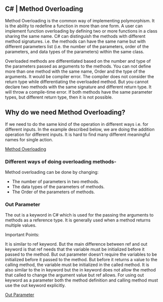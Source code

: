 ## C# | Method Overloading
Method Overloading is the common way of implementing polymorphism. It is the ability to redefine a function in more than one form. A user can implement function overloading by defining two or more functions in a class sharing the same name. C# can distinguish the methods with different method signatures. i.e. the methods can have the same name but with different parameters list (i.e. the number of the parameters, order of the parameters, and data types of the parameters) within the same class. 

Overloaded methods are differentiated based on the number and type of the parameters passed as arguments to the methods.
You can not define more than one method with the same name, Order and the type of the arguments. It would be compiler error.
The compiler does not consider the return type while differentiating the overloaded method. But you cannot declare two methods with the same signature and different return type. It will throw a compile-time error. If both methods have the same parameter types, but different return type, then it is not possible.

## Why do we need Method Overloading?

If we need to do the same kind of the operation in different ways i.e. for different inputs. In the example described below, we are doing the addition operation for different inputs. It is hard to find many different meaningful names for single action.

[Method Overloading](https://www.geeksforgeeks.org/c-sharp-method-overloading/)

### Different ways of doing overloading methods-
Method overloading can be done by changing:  
- The number of parameters in two methods.
- The data types of the parameters of methods.
- The Order of the parameters of methods.

### Out Parameter
The out is a keyword in C# which is used for the passing the arguments to methods as a reference type. It is generally used when a method returns multiple values.

Important Points:

It is similar to ref keyword. But the main difference between ref and out keyword is that ref needs that the variable must be initialized before it passed to the method. But out parameter doesn’t require the variables to be initialized before it passed to the method. But before it returns a value to the calling method, the variable must be initialized in the called method.
It is also similar to the in keyword but the in keyword does not allow the method that called to change the argument value but ref allows.
For using out keyword as a parameter both the method definition and calling method must use the out keyword explicitly.

[Out Parameter](https://www.geeksforgeeks.org/out-parameter-with-examples-in-c-sharp/)

